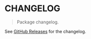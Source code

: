 # CHANGELOG

> Package changelog.

See [GitHub Releases](https://github.com/stdlib-js/array-base-min-unsigned-integer-dtype/releases) for the changelog.